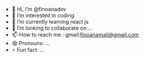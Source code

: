 - 👋 Hi, I’m @finoanadev
- 👀 I’m interested in coding
- 🌱 I’m currently learning react js
- 💞️ I’m looking to collaborate on ...
- 📫 How to reach me : gmail:finoanamail@gmail.com
- 😄 Pronouns: ...
- ⚡ Fun fact: ...

<!---
finoanadev/finoanadev is a ✨ special ✨ repository because its `README.md` (this file) appears on your GitHub profile.
You can click the Preview link to take a look at your changes.
--->

